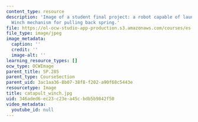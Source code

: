 ```yaml
---
content_type: resource
description: 'Image of a student final project: a robot capable of launching a projectile.
  Winch mechanism for pulling back spring.'
file: https://ol-ocw-studio-app-production.s3.amazonaws.com/courses/es-293-lego-robotics-spring-2007/346aded6ec23c23ea45cbdb5b9842f50_catapult_winch.jpg
file_type: image/jpeg
image_metadata:
  caption: ''
  credit: ''
  image-alt: ''
learning_resource_types: []
ocw_type: OCWImage
parent_title: SP.285
parent_type: CourseSection
parent_uid: 3ac1aa36-8b07-38f8-f202-a90f68c5443e
resourcetype: Image
title: catapult_winch.jpg
uid: 346aded6-ec23-c23e-a45c-bdb5b9842f50
video_metadata:
  youtube_id: null
---
```

